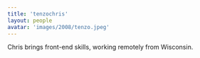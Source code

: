 ```yaml
---
title: 'tenzochris'
layout: people
avatar: 'images/2008/tenzo.jpeg'
---
```


Chris brings front-end skills, working remotely from Wisconsin.
